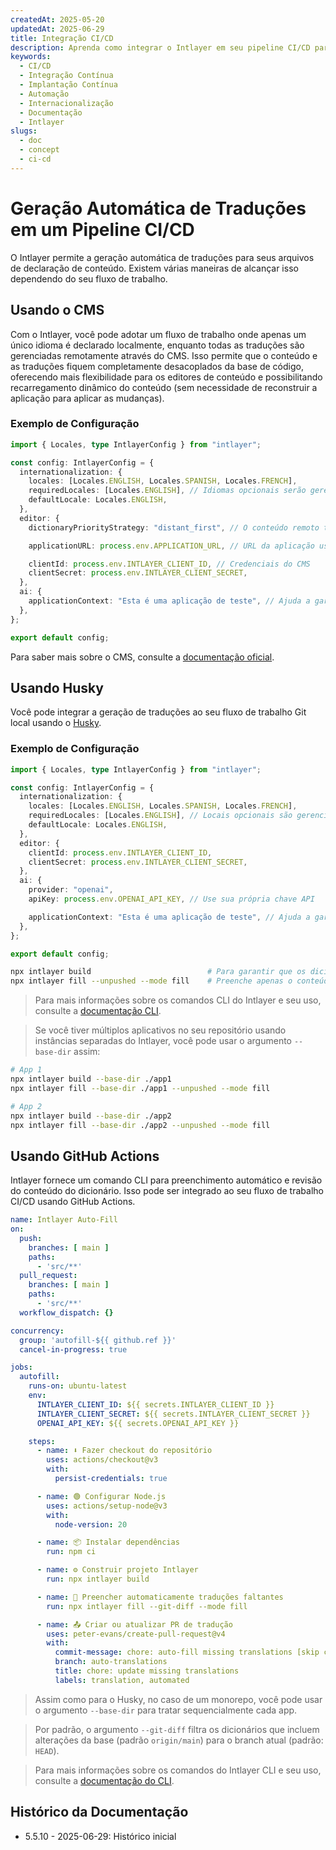```yaml
---
createdAt: 2025-05-20
updatedAt: 2025-06-29
title: Integração CI/CD
description: Aprenda como integrar o Intlayer em seu pipeline CI/CD para gerenciamento e implantação automatizados de conteúdo.
keywords:
  - CI/CD
  - Integração Contínua
  - Implantação Contínua
  - Automação
  - Internacionalização
  - Documentação
  - Intlayer
slugs:
  - doc
  - concept
  - ci-cd
---
```


# Geração Automática de Traduções em um Pipeline CI/CD

O Intlayer permite a geração automática de traduções para seus arquivos de declaração de conteúdo. Existem várias maneiras de alcançar isso dependendo do seu fluxo de trabalho.

## Usando o CMS

Com o Intlayer, você pode adotar um fluxo de trabalho onde apenas um único idioma é declarado localmente, enquanto todas as traduções são gerenciadas remotamente através do CMS. Isso permite que o conteúdo e as traduções fiquem completamente desacoplados da base de código, oferecendo mais flexibilidade para os editores de conteúdo e possibilitando recarregamento dinâmico do conteúdo (sem necessidade de reconstruir a aplicação para aplicar as mudanças).

### Exemplo de Configuração

```ts fileName="intlayer.config.ts"
import { Locales, type IntlayerConfig } from "intlayer";

const config: IntlayerConfig = {
  internationalization: {
    locales: [Locales.ENGLISH, Locales.SPANISH, Locales.FRENCH],
    requiredLocales: [Locales.ENGLISH], // Idiomas opcionais serão gerenciados remotamente
    defaultLocale: Locales.ENGLISH,
  },
  editor: {
    dictionaryPriorityStrategy: "distant_first", // O conteúdo remoto tem prioridade

    applicationURL: process.env.APPLICATION_URL, // URL da aplicação usada pelo CMS

    clientId: process.env.INTLAYER_CLIENT_ID, // Credenciais do CMS
    clientSecret: process.env.INTLAYER_CLIENT_SECRET,
  },
  ai: {
    applicationContext: "Esta é uma aplicação de teste", // Ajuda a garantir a geração consistente de traduções
  },
};

export default config;
```

Para saber mais sobre o CMS, consulte a [documentação oficial](https://github.com/aymericzip/intlayer/blob/main/docs/docs/pt/intlayer_CMS.md).

## Usando Husky

Você pode integrar a geração de traduções ao seu fluxo de trabalho Git local usando o [Husky](https://typicode.github.io/husky/).

### Exemplo de Configuração

```ts fileName="intlayer.config.ts"
import { Locales, type IntlayerConfig } from "intlayer";

const config: IntlayerConfig = {
  internationalization: {
    locales: [Locales.ENGLISH, Locales.SPANISH, Locales.FRENCH],
    requiredLocales: [Locales.ENGLISH], // Locais opcionais são gerenciados remotamente
    defaultLocale: Locales.ENGLISH,
  },
  editor: {
    clientId: process.env.INTLAYER_CLIENT_ID,
    clientSecret: process.env.INTLAYER_CLIENT_SECRET,
  },
  ai: {
    provider: "openai",
    apiKey: process.env.OPENAI_API_KEY, // Use sua própria chave API

    applicationContext: "Esta é uma aplicação de teste", // Ajuda a garantir a geração consistente de traduções
  },
};

export default config;
```

```bash fileName=".husky/pre-push"
npx intlayer build                          # Para garantir que os dicionários estejam atualizados
npx intlayer fill --unpushed --mode fill    # Preenche apenas o conteúdo faltante, não atualiza os existentes
```

> Para mais informações sobre os comandos CLI do Intlayer e seu uso, consulte a [documentação CLI](https://github.com/aymericzip/intlayer/blob/main/docs/docs/pt/intlayer_cli.md).

> Se você tiver múltiplos aplicativos no seu repositório usando instâncias separadas do Intlayer, você pode usar o argumento `--base-dir` assim:

```bash fileName=".husky/pre-push"
# App 1
npx intlayer build --base-dir ./app1
npx intlayer fill --base-dir ./app1 --unpushed --mode fill

# App 2
npx intlayer build --base-dir ./app2
npx intlayer fill --base-dir ./app2 --unpushed --mode fill
```

## Usando GitHub Actions

Intlayer fornece um comando CLI para preenchimento automático e revisão do conteúdo do dicionário. Isso pode ser integrado ao seu fluxo de trabalho CI/CD usando GitHub Actions.

```yaml fileName=".github/workflows/intlayer-translate.yml"
name: Intlayer Auto-Fill
on:
  push:
    branches: [ main ]
    paths:
      - 'src/**'
  pull_request:
    branches: [ main ]
    paths:
      - 'src/**'
  workflow_dispatch: {}

concurrency:
  group: 'autofill-${{ github.ref }}'
  cancel-in-progress: true

jobs:
  autofill:
    runs-on: ubuntu-latest
    env:
      INTLAYER_CLIENT_ID: ${{ secrets.INTLAYER_CLIENT_ID }}
      INTLAYER_CLIENT_SECRET: ${{ secrets.INTLAYER_CLIENT_SECRET }}
      OPENAI_API_KEY: ${{ secrets.OPENAI_API_KEY }}

    steps:
      - name: ⬇️ Fazer checkout do repositório
        uses: actions/checkout@v3
        with:
          persist-credentials: true

      - name: 🟢 Configurar Node.js
        uses: actions/setup-node@v3
        with:
          node-version: 20

      - name: 📦 Instalar dependências
        run: npm ci

      - name: ⚙️ Construir projeto Intlayer
        run: npx intlayer build

      - name: 🤖 Preencher automaticamente traduções faltantes
        run: npx intlayer fill --git-diff --mode fill

      - name: 📤 Criar ou atualizar PR de tradução
        uses: peter-evans/create-pull-request@v4
        with:
          commit-message: chore: auto-fill missing translations [skip ci]
          branch: auto-translations
          title: chore: update missing translations
          labels: translation, automated
```

> Assim como para o Husky, no caso de um monorepo, você pode usar o argumento `--base-dir` para tratar sequencialmente cada app.

> Por padrão, o argumento `--git-diff` filtra os dicionários que incluem alterações da base (padrão `origin/main`) para o branch atual (padrão: `HEAD`).

> Para mais informações sobre os comandos do Intlayer CLI e seu uso, consulte a [documentação do CLI](https://github.com/aymericzip/intlayer/blob/main/docs/docs/pt/intlayer_cli.md).

## Histórico da Documentação

- 5.5.10 - 2025-06-29: Histórico inicial
